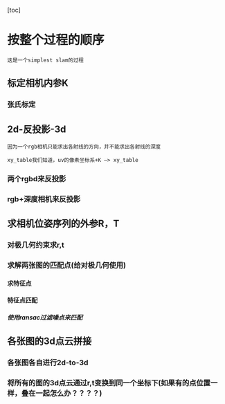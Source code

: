 [toc]


# 按整个过程的顺序
```
这是一个simplest slam的过程
```

## 标定相机内参K
### 张氏标定
## 2d-反投影-3d
```
因为一个rgb相机只能求出各射线的方向，并不能求出各射线的深度

xy_table我们知道，uv的像素坐标系+K —> xy_table

```
### 两个rgbd来反投影
### rgb+深度相机来反投影
## 求相机位姿序列的外参R，T
### 对极几何约束求r,t
### 求解两张图的匹配点(给对极几何使用)
#### 求特征点
#### 特征点匹配
##### 使用ransac过滤噪点来匹配
## 各张图的3d点云拼接
### 各张图各自进行2d-to-3d
### 将所有的图的3d点云通过r,t变换到同一个坐标下(如果有的点位置一样，叠在一起怎么办？？？？)